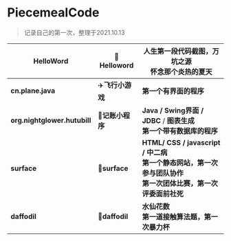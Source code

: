 # PiecemealCode
> 记录自己的第一次，整理于2021.10.13

| HelloWord                    | 👋Helloword      | 人生第一段代码截图，万坑之源<br />怀念那个炎热的夏天         |
| ---------------------------- | --------------- | ------------------------------------------------------------ |
| **cn.plane.java**            | ✈️**飞行小游戏** | **第一个有界面的程序**                |
| **org.nightglower.hutubill** | 📑**记账小程序** | **Java / Swing界面 / JDBC** / **图表生成**<br />**第一个带有数据库的程序** |
| **surface** | 👊**surface** | **HTML/ CSS / javascript / 中二病**<br />**第一个静态网站，第一次参与团队协作<br />第一次团体比赛，第一次评委面前社死** |
| **daffodil** | 🌷**daffodil** | **水仙花数<br />第一道接触算法题，第一次暴力杯** |

